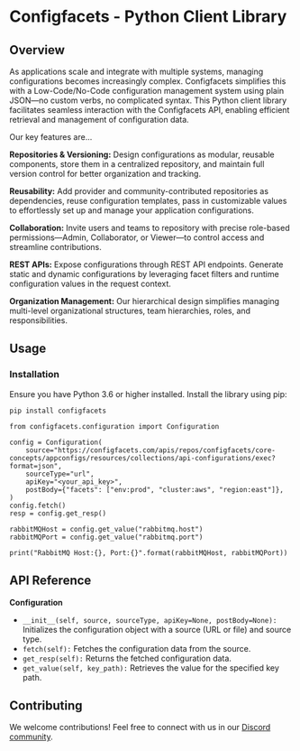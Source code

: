 # Configfacets - Python Client Library

## Overview

As applications scale and integrate with multiple systems, managing configurations becomes increasingly complex. Configfacets simplifies this with a Low-Code/No-Code configuration management system using plain JSON—no custom verbs, no complicated syntax. This Python client library facilitates seamless interaction with the Configfacets API, enabling efficient retrieval and management of configuration data.

Our key features are...

**Repositories & Versioning:**
Design configurations as modular, reusable components, store them in a centralized repository, and maintain full version control for better organization and tracking.

**Reusability:**
Add provider and community-contributed repositories as dependencies, reuse configuration templates, pass in customizable values to effortlessly set up and manage your application configurations.

**Collaboration:**
Invite users and teams to repository with precise role-based permissions—Admin, Collaborator, or Viewer—to control access and streamline contributions.

**REST APIs:**
Expose configurations through REST API endpoints. Generate static and dynamic configurations by leveraging facet filters and runtime configuration values in the request context.

**Organization Management:**
Our hierarchical design simplifies managing multi-level organizational structures, team hierarchies, roles, and responsibilities.

## Usage

### Installation

Ensure you have Python 3.6 or higher installed. Install the library using pip:

```
pip install configfacets
```

```
from configfacets.configuration import Configuration

config = Configuration(
    source="https://configfacets.com/apis/repos/configfacets/core-concepts/appconfigs/resources/collections/api-configurations/exec?format=json",
    sourceType="url",
    apiKey="<your_api_key>",
    postBody={"facets": ["env:prod", "cluster:aws", "region:east"]},
)
config.fetch()
resp = config.get_resp()

rabbitMQHost = config.get_value("rabbitmq.host")
rabbitMQPort = config.get_value("rabbitmq.port")

print("RabbitMQ Host:{}, Port:{}".format(rabbitMQHost, rabbitMQPort))
```

## API Reference

**Configuration**

- `__init__(self, source, sourceType, apiKey=None, postBody=None):` Initializes the configuration object with a source (URL or file) and source type.
- `fetch(self):` Fetches the configuration data from the source.
- `get_resp(self):` Returns the fetched configuration data.
- `get_value(self, key_path):` Retrieves the value for the specified key path.

## Contributing

We welcome contributions! Feel free to connect with us in our [Discord community](https://discord.gg/zWj3Rzud5s).
